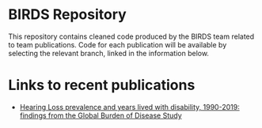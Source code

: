 # BIRDS Repository
This repository contains cleaned code produced by the BIRDS team related to team publications. Code for each publication will be available by selecting the relevant branch, linked in the information below.

# Links to recent publications
* [Hearing Loss prevalence and years lived with disability, 1990-2019: findings from the Global Burden of Disease Study](https://github.com/ihmeuw/birds/blob/hearing_GBD_2019/hearing_lancet_2021)
